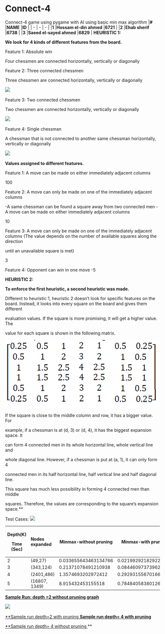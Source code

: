 # Connect-4
Connect-4 game using pygame with AI using basic min max algorithm
|**#** |**NAME** |**ID** |
| - | - | - |
|**1** |**Hossam el-din ahmed** |**6721** |
|**2** |**Ehab sherif**  |**6738** |
|**3** |**Saeed el-sayed ahmed** |**6829** |
**HEURISTIC 1:** 

**We look for 4 kinds of different features from the board.** 

Feature 1: Absolute win 

Four chessmen are connected horizontally, vertically or diagonally  

Feature 2: Three connected chessmen 

Three chessmen are connected horizontally, vertically or diagonally 

![](Aspose.Words.6a0cb105-88bb-4fe9-bef1-50a78cf8188e.002.png)

Feature 3: Two connected chessmen 

Two chessmen are connected horizontally, vertically or diagonally 

![](Aspose.Words.6a0cb105-88bb-4fe9-bef1-50a78cf8188e.003.png)

Feature 4: Single chessman 

A chessman that is not connected to another same chessman horizontally, vertically or diagonally 

![](Aspose.Words.6a0cb105-88bb-4fe9-bef1-50a78cf8188e.004.png)

**Values assigned to different features.** 

Feature 1: A move can be made on either immediately adjacent columns 

100 

Feature 2: A move can only be made on one of the immediately adjacent columns  

-A same chessman can be found a square away from two connected men  -A move can be made on either immediately adjacent columns 

10 

Feature 3: A move can only be made on one of the immediately adjacent columns (The value depends on the number of available squares along the direction 

until an unavailable square is met) 

3 

Feature 4: Opponent can win in one move -5 

**HEURISTIC 2:** 

**To enforce the first heuristic, a second heuristic was made.** 

Different to heuristic 1, heuristic 2 doesn’t look for specific features on the board. Instead, it looks into every square on the board and gives them different 

evaluation values. If the square is more promising, it will get a higher value. The 

value for each square is shown in the following matrix. 

![](huerstic2.png)


If the square is close to the middle column and row, it has a bigger value. For 

example, if a chessman is at (d, 3) or (d, 4), it has the biggest expansion space. It 

can form 4 connected men in its whole horizontal line, whole vertical line and 

whole diagonal line. However, if a chessman is put at (a, 1), it can only form 4 

connected men in its half horizontal line, half vertical line and half diagonal line. 

This square has much less possibility in forming 4 connected men than middle 

squares. Therefore, the values are corresponding to the square’s expansion space.** 

Test Cases: ![](Aspose.Words.6a0cb105-88bb-4fe9-bef1-50a78cf8188e.005.png)



|<p>Depth(K) </p><p>Time (Sec) </p>|Nodes expanded |Minmax-without pruning |Minmax-with pruning |
| - | :- | - | - |
|2 |(49,27) |0.033655643463134766 |0.021992921829223633 |
|3 |(343,124) |0.21371078491210938 |0.08446097373962402 |
|4 |(2401,486) |1.3574693202972412 |0.29293155670166016 |
|5 |(16807, 1349)|8.915432453155518 |0.7848405838012695 |


[**Sample Run: depth =2 without pruning graph** ](https://drive.google.com/file/d/1wF3o7MbkJvjxARHUYHL9-Y6XEwoM3GGg/view?usp=share_link)

![](Aspose.Words.6a0cb105-88bb-4fe9-bef1-50a78cf8188e.006.png)

[**Sample run depth=2 with pruning ](https://drive.google.com/file/d/1ojTK65Y40q7Hcf7EwmkLPrjy4ITtu-1c/view?usp=share_link) **[Sample run depth= 4 with pruning ](https://drive.google.com/file/d/1Jsq9rb33npvTWnvLFwpbOG-q_DGEXcf2/view?usp=sharing)** 

[**Sample run depth= 4 without pruning ](https://drive.google.com/file/d/13RQXkBC2Iev9X7VkNFdiT3-0P_x283wm/view?usp=share_link)** 
